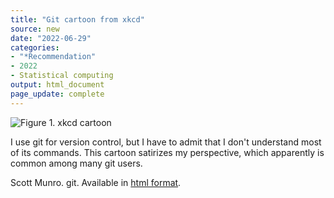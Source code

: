 ```yaml
---
title: "Git cartoon from xkcd"
source: new
date: "2022-06-29"
categories:
- "*Recommendation"
- 2022
- Statistical computing
output: html_document
page_update: complete
---
```


![Figure 1. xkcd cartoon](https://imgs.xkcd.com/comics/git.png)

<div class="notes">

I use git for version control, but I have to admit that I don't understand most of its commands. This cartoon satirizes my perspective, which apparently is common among many git users.

Scott Munro. git.  Available in [html format][mun1].

[mun1]: https://xkcd.com/1597/

</div>
